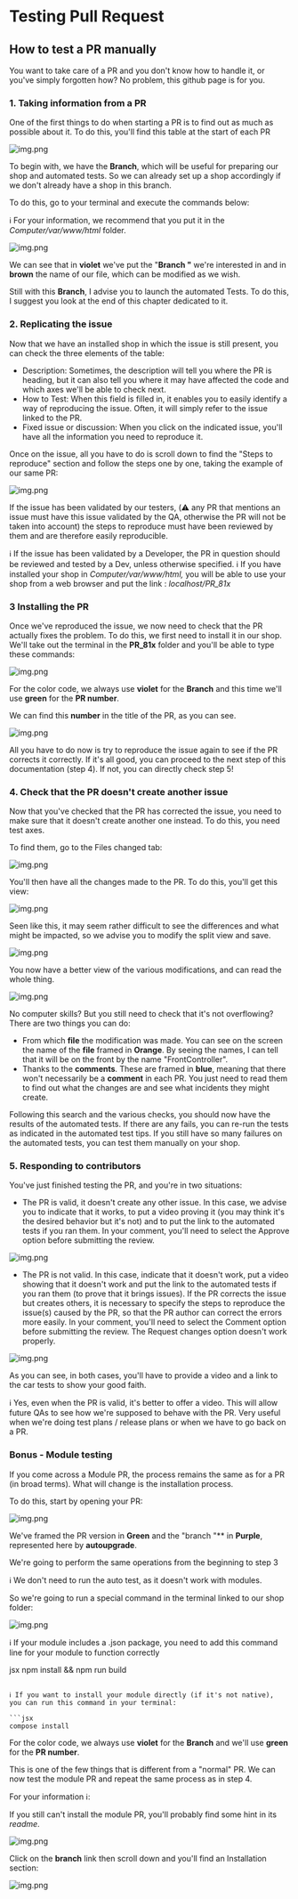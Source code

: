 # Testing Pull Request


## How to test a PR manually

You want to take care of a PR and you don't know how to handle it, or you've simply forgotten how? No problem, this github page is for you. 


### 1. Taking information from a PR


One of the first things to do when starting a PR is to find out as much as possible about it. To do this, you'll find this table at the start of each PR

![img.png](images/readme7.png)

To begin with, we have the **Branch**, which will be useful for preparing our shop and automated tests. So we can already set up a shop accordingly if we don't already have a shop in this branch. 

To do this, go to your terminal and execute the commands below: 


ℹ️ For your information, we recommend that you put it in the *Computer/var/www/html* folder.

![img.png](images/readme8.png)


We can see that in **violet** we've put the "**Branch "** we're interested in and in **brown** the name of our file, which can be modified as we wish. 

Still with this **Branch**, I advise you to launch the automated Tests. To do this, I suggest you look at the end of this chapter dedicated to it.


### 2. Replicating the issue

Now that we have an installed shop in which the issue is still present, you can check the three elements of the table: 

- Description: Sometimes, the description will tell you where the PR is heading, but it can also tell you where it may have affected the code and which axes we'll be able to check next.
- How to Test: When this field is filled in, it enables you to easily identify a way of reproducing the issue. Often, it will simply refer to the issue linked to the PR.
- Fixed issue or discussion: When you click on the indicated issue, you'll have all the information you need to reproduce it.

Once on the issue, all you have to do is scroll down to find the "Steps to reproduce" section and follow the steps one by one, taking the example of our same PR:

![img.png](images/readme9.png)

If the issue has been validated by our testers, (⚠️ any PR that mentions an issue must have this issue validated by the QA, otherwise the PR will not be taken into account) the steps to reproduce must have been reviewed by them and are therefore easily reproducible. 

ℹ️ If the issue has been validated by a Developer, the PR in question should be reviewed and tested by a Dev, unless otherwise specified. 
ℹ️ If you have installed your shop in *Computer/var/www/html,* you will be able to use your shop from a web browser and put the link : *localhost/PR_81x*

### 3 Installing the PR


Once we've reproduced the issue, we now need to check that the PR actually fixes the problem. To do this, we first need to install it in our shop. We'll take out the terminal in the **PR_81x** folder and you'll be able to type these commands: 


![img.png](images/readme10.png)


For the color code, we always use **violet** for the **Branch** and this time we'll use **green** for the **PR number**. 


We can find this **number** in the title of the PR, as you can see. 


![img.png](images/readme11.png)


All you have to do now is try to reproduce the issue again to see if the PR corrects it correctly.
If it's all good, you can proceed to the next step of this documentation (step 4). If not, you can directly check step 5!

### 4. Check that the PR doesn't create another issue

Now that you've checked that the PR has corrected the issue, you need to make sure that it doesn't create another one instead. To do this, you need test axes. 

To find them, go to the Files changed tab: 

![img.png](images/readme12.png)

You'll then have all the changes made to the PR. To do this, you'll get this view: 

![img.png](images/readme13.png)

Seen like this, it may seem rather difficult to see the differences and what might be impacted, so we advise you to modify the split view and save.

![img.png](images/readme14.png)

You now have a better view of the various modifications, and can read the whole thing. 

![img.png](images/readme15.png)

No computer skills? But you still need to check that it's not overflowing? There are two things you can do: 

- From which **file** the modification was made. You can see on the screen the name of the **file** framed in **Orange**. By seeing the names, I can tell that it will be on the front by the name "FrontController".
- Thanks to the **comments**. These are framed in **blue**, meaning that there won't necessarily be a **comment** in each PR. You just need to read them to find out what the changes are and see what incidents they might create.

Following this search and the various checks, you should now have the results of the automated tests. If there are any fails, you can re-run the tests as indicated in the automated test tips. 
If you still have so many failures on the automated tests, you can test them manually on your shop. 


### 5. Responding to contributors


You've just finished testing the PR, and you're in two situations: 


- The PR is valid, it doesn't create any other issue. In this case, we advise you to indicate that it works, to put a video proving it (you may think it's the desired behavior but it's not) and to put the link to the automated tests if you ran them.
In your comment, you'll need to select the Approve option before submitting the review.
    
![img.png](images/readme16.png)
    
- The PR is not valid. In this case, indicate that it doesn't work, put a video showing that it doesn't work and put the link to the automated tests if you ran them (to prove that it brings issues).
If the PR corrects the issue but creates others, it is necessary to specify the steps to reproduce the issue(s) caused by the PR, so that the PR author can correct the errors more easily.
In your comment, you'll need to select the Comment option before submitting the review. The Request changes option doesn't work properly.
    
![img.png](images/readme17.png)

As you can see, in both cases, you'll have to provide a video and a link to the car tests to show your good faith.

ℹ️ Yes, even when the PR is valid, it's better to offer a video. This will allow future QAs to see how we're supposed to behave with the PR. Very useful when we're doing test plans / release plans or when we have to go back on a PR. 

### Bonus - Module testing

If you come across a Module PR, the process remains the same as for a PR (in broad terms). What will change is the installation process. 

To do this, start by opening your PR: 

![img.png](images/readme18.png)

We've framed the PR version in **Green** and the "branch "** in **Purple**, represented here by **autoupgrade**. 

We're going to perform the same operations from the beginning to step 3

ℹ️ We don't need to run the auto test, as it doesn't work with modules.

So we're going to run a special command in the terminal linked to our shop folder: 

![img.png](images/readme19.png)

ℹ️ If your module includes a .json package, you need to add this command line for your module to function correctly

jsx
npm install && npm run build
```

ℹ️ If you want to install your module directly (if it's not native), you can run this command in your terminal: 

```jsx
compose install
```

For the color code, we always use **violet** for the **Branch** and we'll use **green** for the **PR number**. 

This is one of the few things that is different from a "normal" PR. We can now test the module PR and repeat the same process as in step 4.

For your information ℹ️:

If you still can't install the module PR, you'll probably find some hint in its *readme*. 

![img.png](images/readme20.png)

Click on the **branch** link then scroll down and you'll find an Installation section:

![img.png](images/readme21.png)
